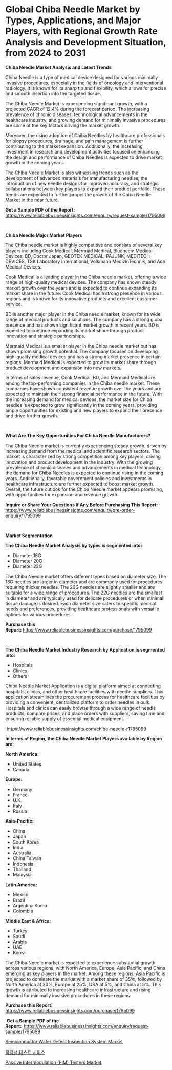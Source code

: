 <p><h1>Global Chiba Needle Market by Types, Applications, and Major Players, with Regional Growth Rate Analysis and Development Situation, from 2024 to 2031</h1></p><p><strong>Chiba Needle Market Analysis and Latest Trends</strong></p>
<p><p>Chiba Needle is a type of medical device designed for various minimally invasive procedures, especially in the fields of oncology and interventional radiology. It is known for its sharp tip and flexibility, which allows for precise and smooth insertion into the targeted tissue.</p><p>The Chiba Needle Market is experiencing significant growth, with a projected CAGR of 12.4% during the forecast period. The increasing prevalence of chronic diseases, technological advancements in the healthcare industry, and growing demand for minimally invasive procedures are some of the key factors driving the market growth.</p><p>Moreover, the rising adoption of Chiba Needles by healthcare professionals for biopsy procedures, drainage, and pain management is further contributing to the market expansion. Additionally, the increasing investment in research and development activities focused on enhancing the design and performance of Chiba Needles is expected to drive market growth in the coming years.</p><p>The Chiba Needle Market is also witnessing trends such as the development of advanced materials for manufacturing needles, the introduction of new needle designs for improved accuracy, and strategic collaborations between key players to expand their product portfolio. These trends are expected to further propel the growth of the Chiba Needle Market in the near future.</p></p>
<p><strong>Get a Sample PDF of the Report:&nbsp;</strong> <a href="https://www.reliablebusinessinsights.com/enquiry/request-sample/1795099">https://www.reliablebusinessinsights.com/enquiry/request-sample/1795099</a></p>
<p>&nbsp;</p>
<p><strong>Chiba Needle Major Market Players</strong></p>
<p><p>The Chiba needle market is highly competitive and consists of several key players including Cook Medical, Mermaid Medical, Blueneem Medical Devices, BD, Doctor Japan, GEOTEK MEDICAL, PAJUNK, MEDITECH DEVICES, TSK Laboratory International, Volkmann MedizinTechnik, and Ace Medical Devices.</p><p>Cook Medical is a leading player in the Chiba needle market, offering a wide range of high-quality medical devices. The company has shown steady market growth over the years and is expected to continue expanding its market share in the future. Cook Medical has a strong presence in various regions and is known for its innovative products and excellent customer service.</p><p>BD is another major player in the Chiba needle market, known for its wide range of medical products and solutions. The company has a strong global presence and has shown significant market growth in recent years. BD is expected to continue expanding its market share through product innovation and strategic partnerships.</p><p>Mermaid Medical is a smaller player in the Chiba needle market but has shown promising growth potential. The company focuses on developing high-quality medical devices and has a strong market presence in certain regions. Mermaid Medical is expected to grow its market share through product development and expansion into new markets.</p><p>In terms of sales revenue, Cook Medical, BD, and Mermaid Medical are among the top-performing companies in the Chiba needle market. These companies have shown consistent revenue growth over the years and are expected to maintain their strong financial performance in the future. With the increasing demand for medical devices, the market size for Chiba needles is expected to grow significantly in the coming years, providing ample opportunities for existing and new players to expand their presence and drive further growth.</p></p>
<p>&nbsp;</p>
<p><strong>What Are The Key Opportunities For Chiba Needle Manufacturers?</strong></p>
<p><p>The Chiba Needle market is currently experiencing steady growth, driven by increasing demand from the medical and scientific research sectors. The market is characterized by strong competition among key players, driving innovation and product development in the industry. With the growing prevalence of chronic diseases and advancements in medical technology, the demand for Chiba Needles is expected to continue rising in the coming years. Additionally, favorable government policies and investments in healthcare infrastructure are further expected to boost market growth. Overall, the future outlook for the Chiba Needle market appears promising, with opportunities for expansion and revenue growth.</p></p>
<p><strong>Inquire or Share Your Questions If Any Before Purchasing This Report:</strong> <a href="https://www.reliablebusinessinsights.com/enquiry/pre-order-enquiry/1795099">https://www.reliablebusinessinsights.com/enquiry/pre-order-enquiry/1795099</a></p>
<p>&nbsp;</p>
<p><strong>Market Segmentation</strong></p>
<p><strong>The Chiba Needle Market Analysis by types is segmented into:</strong></p>
<p><ul><li>Diameter 18G</li><li>Diameter 20G</li><li>Diameter 22G</li></ul></p>
<p><p>The Chiba Needle market offers different types based on diameter size. The 18G needles are larger in diameter and are commonly used for procedures requiring thicker needles. The 20G needles are slightly smaller and are suitable for a wide range of procedures. The 22G needles are the smallest in diameter and are typically used for delicate procedures or when minimal tissue damage is desired. Each diameter size caters to specific medical needs and preferences, providing healthcare professionals with versatile options for various procedures.</p></p>
<p><strong>Purchase this Report:&nbsp;</strong><a href="https://www.reliablebusinessinsights.com/purchase/1795099">https://www.reliablebusinessinsights.com/purchase/1795099</a></p>
<p>&nbsp;</p>
<p><strong>The Chiba Needle Market Industry Research by Application is segmented into:</strong></p>
<p><ul><li>Hospitals</li><li>Clinics</li><li>Others</li></ul></p>
<p><p>Chiba Needle Market Application is a digital platform aimed at connecting hospitals, clinics, and other healthcare facilities with needle suppliers. This application streamlines the procurement process for healthcare facilities by providing a convenient, centralized platform to order needles in bulk. Hospitals and clinics can easily browse through a wide range of needle products, compare prices, and place orders with suppliers, saving time and ensuring reliable supply of essential medical equipment.</p></p>
<p><a href="https://www.reliablebusinessinsights.com/chiba-needle-r1795099">&nbsp;https://www.reliablebusinessinsights.com/chiba-needle-r1795099</a></p>
<p><strong>In terms of Region, the Chiba Needle Market Players available by Region are:</strong></p>
<p>
    <p> <strong> North America: </strong>
        <ul>
            <li>United States</li>
            <li>Canada</li>
        </ul>
        </p> 
    <p> <strong> Europe: </strong>
        <ul>
            <li>Germany</li>
            <li>France</li>
            <li>U.K.</li>
            <li>Italy</li>
            <li>Russia</li>
        </ul>
        </p> 
    <p> <strong> Asia-Pacific: </strong>
        <ul>
            <li>China</li>
            <li>Japan</li>
            <li>South Korea</li>
            <li>India</li>
            <li>Australia</li>
            <li>China Taiwan</li>
            <li>Indonesia</li>
            <li>Thailand</li>
            <li>Malaysia</li>
        </ul>
        </p> 
    <p> <strong> Latin America: </strong>
        <ul>
            <li>Mexico</li>
            <li>Brazil</li>
            <li>Argentina Korea</li>
            <li>Colombia</li>
        </ul>
        </p> 
    <p> <strong> Middle East & Africa: </strong>
        <ul>
            <li>Turkey</li>
            <li>Saudi</li>
            <li>Arabia</li>
            <li>UAE</li>
            <li>Korea</li>
        </ul>
    </p>
    </p>
<p><p>The Chiba Needle market is expected to experience substantial growth across various regions, with North America, Europe, Asia Pacific, and China emerging as key players in the market. Among these regions, Asia Pacific is projected to dominate the market with a market share of 35%, followed by North America at 30%, Europe at 25%, USA at 5%, and China at 5%. This growth is attributed to increasing healthcare infrastructure and rising demand for minimally invasive procedures in these regions.</p></p>
<p><strong>Purchase this Report: </strong><a href="https://www.reliablebusinessinsights.com/purchase/1795099">https://www.reliablebusinessinsights.com/purchase/1795099</a></p>
<p>&nbsp;<strong>Get a Sample PDF of the Report:&nbsp;&nbsp;</strong><a href="https://www.reliablebusinessinsights.com/enquiry/request-sample/1795099">https://www.reliablebusinessinsights.com/enquiry/request-sample/1795099</a></p>
<p><strong></strong></p>
<p><p><a href="https://github.com/MaraKoelpin2023/Market-Research-Report-List-1/blob/main/semiconductor-wafer-defect-inspection-system-market.md">Semiconductor Wafer Defect Inspection System Market</a></p><p><a href="https://github.com/alpinestartsekian/Market-Research-Report-List-1/blob/main/8711837181885.md">확장성 테스트 서비스</a></p><p><a href="https://github.com/goodweq44/Market-Research-Report-List-1/blob/main/passive-intermodulation-pim-testers-market.md">Passive Intermodulation (PIM) Testers Market</a></p></p>